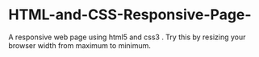 # HTML-and-CSS-Responsive-Page-
A responsive web page using html5 and css3 . Try this by resizing your browser width from maximum to minimum.
